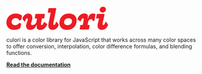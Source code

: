 ![(culori logo)](./docs/img/culori.svg)

culori is a color library for JavaScript that works across many color spaces to offer conversion, interpolation, color difference formulas, and blending functions.

[**Read the documentation**](https://culorijs.org)
